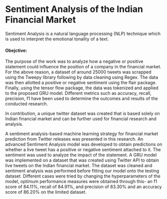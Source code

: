 # Sentiment Analysis of the Indian Financial Market

Sentiment Analysis is a natural language processing (NLP) technique which is used to interpret the emotional tonality of a text. 

#### Obejctive: 
The purpose of the work was to analyze how a negative or positive statement could influence the position of a company in the financial market. For the above reason, a dataset of around 25000 tweets was scrapped using the Tweepy library following by data cleaning using Regex. The data was then allotted a positive or negative sentiment using the flair package. Finally, using the tensor flow package, the data was tokenized and applied to the proposed GRU model. Different metrics such as accuracy, recall, precision, f1 have been used to determine the outcomes and results of the conducted research. 

In contribution, a unique twitter dataset was created that is based solely on Indian financial market and can be further used for financial research and analysis.

A sentiment analysis-based machine learning strategy for financial market prediction from Twitter releases was presented in this research. An advanced Sentiment Analysis model was developed to obtain predictions on whether a live tweet has a positive or negative sentiment attached to it. The sentiment was used to analyze the impact of the statement. A GRU model was implemented on a dataset that was created using Twitter API to obtain live tweets on the Indian financial market. The dataset was cleaned and sentiment analysis was performed before fitting our model onto the testing dataset. Different cases were tried by changing the hyperparameters of 
the model, optimum performance measures were obtained through this- an f1 score of 84.11%, recall of 84.91%, and precision of 83.30% and an accuracy score of 86.20% on the limited dataset. 
